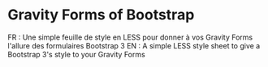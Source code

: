 Gravity Forms of Bootstrap
==========================

FR : Une simple feuille de style en LESS pour donner à vos Gravity Forms l'allure des formulaires Bootstrap 3
EN : A simple LESS style sheet to give a Bootstrap 3's style to your Gravity Forms